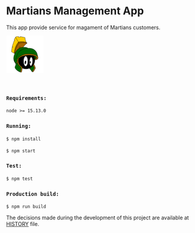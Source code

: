 # Martians Management App

This app provide service for magament of Martians customers.

![Image of Marvin The Martian](./public/marvin-martian-icon.png)

<br>

### `Requirements:`
```
node >= 15.13.0
```

### `Running:`
```
$ npm install

$ npm start
```

### `Test:`
```
$ npm test
```

### `Production build:`
```
$ npm run build
```

The decisions made during the development of this project are available at [HISTORY](./HISTORY.md) file.


